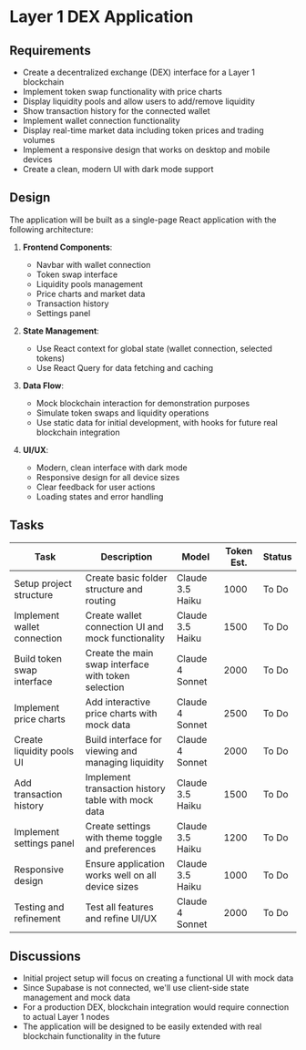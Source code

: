 # Layer 1 DEX Application

## Requirements
- Create a decentralized exchange (DEX) interface for a Layer 1 blockchain
- Implement token swap functionality with price charts
- Display liquidity pools and allow users to add/remove liquidity
- Show transaction history for the connected wallet
- Implement wallet connection functionality
- Display real-time market data including token prices and trading volumes
- Implement a responsive design that works on desktop and mobile devices
- Create a clean, modern UI with dark mode support

## Design
The application will be built as a single-page React application with the following architecture:

1. **Frontend Components**:
   - Navbar with wallet connection
   - Token swap interface
   - Liquidity pools management
   - Price charts and market data
   - Transaction history
   - Settings panel

2. **State Management**:
   - Use React context for global state (wallet connection, selected tokens)
   - Use React Query for data fetching and caching

3. **Data Flow**:
   - Mock blockchain interaction for demonstration purposes
   - Simulate token swaps and liquidity operations
   - Use static data for initial development, with hooks for future real blockchain integration

4. **UI/UX**:
   - Modern, clean interface with dark mode
   - Responsive design for all device sizes
   - Clear feedback for user actions
   - Loading states and error handling

## Tasks

| Task | Description | Model | Token Est. | Status |
|------|-------------|-------|------------|--------|
| Setup project structure | Create basic folder structure and routing | Claude 3.5 Haiku | 1000 | To Do |
| Implement wallet connection | Create wallet connection UI and mock functionality | Claude 3.5 Haiku | 1500 | To Do |
| Build token swap interface | Create the main swap interface with token selection | Claude 4 Sonnet | 2000 | To Do |
| Implement price charts | Add interactive price charts with mock data | Claude 4 Sonnet | 2500 | To Do |
| Create liquidity pools UI | Build interface for viewing and managing liquidity | Claude 4 Sonnet | 2000 | To Do |
| Add transaction history | Implement transaction history table with mock data | Claude 3.5 Haiku | 1500 | To Do |
| Implement settings panel | Create settings with theme toggle and preferences | Claude 3.5 Haiku | 1200 | To Do |
| Responsive design | Ensure application works well on all device sizes | Claude 3.5 Haiku | 1000 | To Do |
| Testing and refinement | Test all features and refine UI/UX | Claude 4 Sonnet | 2000 | To Do |

## Discussions
- Initial project setup will focus on creating a functional UI with mock data
- Since Supabase is not connected, we'll use client-side state management and mock data
- For a production DEX, blockchain integration would require connection to actual Layer 1 nodes
- The application will be designed to be easily extended with real blockchain functionality in the future
